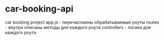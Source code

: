 # car-booking-api
car booking project
app.js - перечислаены обрабатываемые роуты
routes - внутри описаны методы для каждого роута
controllers - логика для каждого роута


